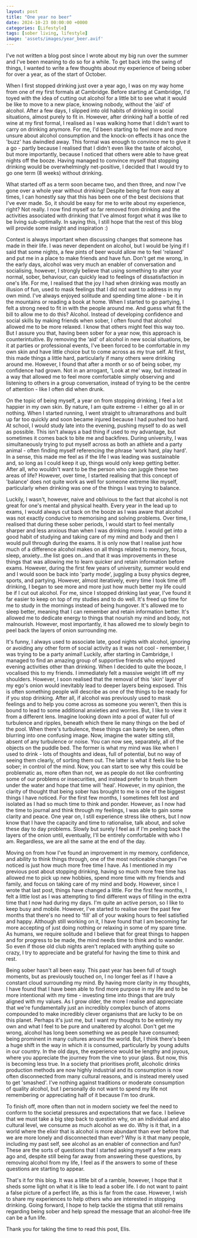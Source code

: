 ```yaml
---
layout: post
title: "One year no beer"
date: 2024-10-23 00:00:00 +0000
categories: [Lifestyle]
tags: [sober living, lifestyle]
image: 'assets/images/year_beer.avif'
---
```


I've not written a blog post since I wrote about my big run over the summer and I've been meaning to do so for a while. To get back into the swing of things, I wanted to write a few thoughts about my experience of being sober for over a year, as of the start of October.


When I first stopped drinking just over a year ago, I was on my way home from one of my first formals at Cambridge. Before starting at Cambridge, I'd toyed with the idea of cutting out alcohol for a little bit to see what it would be like to move to a new place, knowing nobody, without the 'aid' of alcohol. After a few days, I slipped into old habits of drinking in social situations, almost purely to fit in. However, after drinking half a bottle of red wine at my first formal, I realised as I was walking home that I didn't want to carry on drinking anymore. For me, I'd been starting to feel more and more unsure about alcohol consumption and the knock-on effects it has once the 'buzz' has dwindled away. This formal was enough to convince me to give it a go - partly because I realised that I didn't even like the taste of alcohol, but more importantly, because I noticed that others were able to have great nights off the booze. Having managed to convince myself that stopping drinking would be overwhelmingly net-positive, I decided that I would try to go one term (8 weeks) without drinking. 


What started off as a term soon became two, and then three, and now I've gone over a whole year without drinking! Despite being far from easy at times, I can honestly say that this has been one of the best decisions that I've ever made. So, it should be easy for me to write about my experience, right? Not really. I now find myself so far removed from drinking and the activities associated with drinking that I've almost forgot what it was like to be living sub-optimally. In saying this, I still hope that the rest of this blog will provide some insight and inspiration :)


Context is always important when discussing changes that someone has made in their life. I was never dependent on alcohol, but I would be lying if I said that some nights, a few pints of beer would allow me to feel 'relaxed' and put me in a place to make friends and have fun. Don't get me wrong, in the early days, alcohol was very much an enabler of conversation and socialising, however, I strongly believe that using something to alter your normal, sober, behaviour, can quickly lead to feelings of dissatisfaction in one's life. For me, I realised that the joy I had when drinking was mostly an illusion of fun, used to mask feelings that I did not want to address in my own mind. I've always enjoyed solitude and spending time alone - be it in the mountains or reading a book at home. When I started to go partying, I felt a strong need to fit in with the people around me. And guess what fit the bill to allow me to do this? Alcohol. Instead of developing confidence and social skills by making friends when sober, I often found that alcohol allowed me to be more relaxed. I know that others might feel this way too. But I assure you that, having been sober for a year now, this approach is counterintuitive. By removing the 'aid' of alcohol in new social situations, be it at parties or professional events, I've been forced to be comfortable in my own skin and have little choice but to come across as my true self. At first, this made things a little hard, particularly if many others were drinking around me. However, I found that after a month or so of being sober, my confidence had grown. Not in an arrogant, 'Look at me' way, but instead in a way that allowed me to feel more comfortable simply observing and listening to others in a group conversation, instead of trying to be the centre of attention - like I often did when drunk. 


On the topic of being myself, a year on from stopping drinking, I feel a lot happier in my own skin. By nature, I am quite extreme - I either go all in or nothing. When I started running, I went straight to ultramarathons and built up far too quickly and soon became injured because I had pushed too hard. At school, I would study late into the evening, pushing myself to do as well as possible. This isn't always a bad thing if used to my advantage, but sometimes it comes back to bite me and backfires. During university, I was simultaneously trying to put myself across as both an athlete and a party animal - often finding myself referencing the phrase 'work hard, play hard'. In a sense, this made me feel as if the life I was leading was sustainable and, so long as I could keep it up, things would only keep getting better. After all, who wouldn't want to be the person who can juggle these two areas of life? However, over time, I started realising that this concept of 'balance' does not quite work as well for someone extreme like myself, particularly when drinking was one of the things I was trying to balance. 


Luckily, I wasn't, however, naive and oblivious to the fact that alcohol is not great for one's mental and physical health. Every year in the lead up to exams, I would always cut back on the booze as I was aware that alcohol was not exactly conducive to memorising and solving problems. Over time, I realised that during these sober periods, I would start to feel mentally sharper and less anxious than when I was drinking more. I would get into a good habit of studying and taking care of my mind and body and then I would pull through during the exams. It is only now that I realise just how much of a difference alcohol makes on all things related to memory, focus, sleep, anxiety...the list goes on...and that it was improvements in these things that was allowing me to learn quicker and retain information before exams. However, during the first few years of university, summer would end and I would soon be back into 'party mode', juggling a busy physics degree, sports, and partying. However, almost iteratively, every time I took time off drinking, I began to see more and more just how much better my life could be if I cut out alcohol. For me, since I stopped drinking last year, I've found it far easier to keep on top of my studies and to do well. It's freed up time for me to study in the mornings instead of being hungover. It's allowed me to sleep better, meaning that I can remember and retain information better. It's allowed me to dedicate energy to things that nourish my mind and body, not malnourish. However, most importantly, it has allowed me to slowly begin to peel back the layers of onion surrounding me.


It's funny, I always used to associate late, good nights with alcohol, ignoring or avoiding any other form of social activity as it was not cool - remember, I was trying to be a party animal! Luckily, after starting in Cambridge, I managed to find an amazing group of supportive friends who enjoyed evening activities other than drinking. When I decided to quite the booze, I vocalised this to my friends. I immediately felt a massive weight lift off my shoulders. However, I soon realised that the removal of this 'skin' layer of my ego's onion would inevitably lead to deeper layers being exposed. This is often something people will describe as one of the things to be ready for if you stop drinking. After all, if alcohol was previously used to mask feelings and to help you come across as someone you weren't, then this is bound to lead to some additional anxieties and worries. But, I like to view it from a different lens. Imagine looking down into a pool of water full of turbulence and ripples, beneath which there lie many things on the bed of the pool. When there's turbulence, these things can barely be seen, often blurring into one confusing image. Now, imagine the water sitting still, absent of any turbulence or noise. You can now see, separately, all of the objects on the puddle bed. The former is what my mind was like when I used to drink - lots of thoughts and ideas, full of potential, but no way of seeing them clearly, of sorting them out. The latter is what it feels like to be sober; in control of the mind. Now, you can start to see why this could be problematic as, more often than not, we as people do not like confronting some of our problems or insecurities, and instead prefer to brush them under the water and hope that time will 'heal'. However, in my opinion, the clarity of thought that being sober has brought to me is one of the biggest things I have noticed. For the first few months, I sometimes felt lost and isolated as I had so much time to think and ponder. However, as I now had the time to journal and think through my feelings, I was able to gain some clarity and peace. One year on, I still experience stress like others, but I now know that I have the capacity and time to rationalise, talk about, and solve these day to day problems. Slowly but surely I feel as if I'm peeling back the layers of the onion until, eventually, I'll be entirely comfortable with who I am. Regardless, we are all the same at the end of the day. 


Moving on from how I've found an improvement in my memory, confidence, and ability to think things through, one of the most noticeable changes I've noticed is just how much more free time I have. As I mentioned in my previous post about stopping drinking, having so much more free time has allowed me to pick up new hobbies, spend more time with my friends and family, and focus on taking care of my mind and body. However, since I wrote that last post, things have changed a little. For the first few months, I felt a little lost as I was attempting to find different ways of filling in the extra time that I now had during my days. I'm quite an active person, so I like to keep busy and mobile. However, I've started to realise over the past few months that there's no need to 'fill' all of your waking hours to feel satisfied and happy. Although still working on it, I have found that I am becoming far more accepting of just doing nothing or relaxing in some of my spare time. As humans, we require solitude and I believe that for great things to happen and for progress to be made, the mind needs time to think and to wander. So even if those old club nights aren't replaced with anything quite so crazy, I try to appreciate and be grateful for having the time to think and rest. 


Being sober hasn't all been easy. This past year has been full of tough moments, but as previously touched on, I no longer feel as if I have a constant cloud surrounding my mind. By having more clarity in my thoughts, I have found that I have been able to find more purpose in my life and to be more intentional with my time - investing time into things that are truly aligned with my values. As I grow older, the more I realise and appreciate that we're fundamentally just an incredibly complex bunch of atoms compounded to make incredibly clever organisms that are lucky to be on this planet. Perhaps it's just me, but I want my thoughts to be entirely my own and what I feel to be pure and unaltered by alcohol. Don't get me wrong, alcohol has long been something we as people have consumed; being prominent in many cultures around the world. But, I think there's been a huge shift in the way in which it is consumed, particularly by young adults in our country. In the old days, the experience would be lengthy and joyous, where you appreciate the journey from the vine to your glass. But now, this is becoming less true. In a society that prioritises profit, alcoholic drinks production methods are now highly industrial and its consumption is now often disconnected from many cultural reasons, and is instead merely used to get 'smashed'. I've nothing against traditions or moderate consumption of quality alcohol, but I personally do not want to spend my life not remembering or appreciating half of it because I'm too drunk. 


To finish off, more often than not in modern society we feel the need to conform to the societal pressures and expectations that we face. I believe that we must take a big step back to question why, on an individual and also cultural level, we consume as much alcohol as we do. Why is it that, in a world where the elixir that is alcohol is more abundant than ever before that we are more lonely and disconnected than ever? Why is it that many people, including my past self, see alcohol as an enabler of connection and fun? These are the sorts of questions that I started asking myself a few years ago and, despite still being far away from answering these questions, by removing alcohol from my life, I feel as if the answers to some of these questions are starting to appear. 


That's it for this blog. It was a little bit of a ramble, however, I hope that it sheds some light on what it is like to lead a sober life. I do not want to paint a false picture of a perfect life, as this is far from the case. However, I wish to share my experiences to help others who are interested in stopping drinking. Going forward, I hope to help tackle the stigma that still remains regarding being sober and help spread the message that an alcohol-free life can be a fun life. 	


Thank you for taking the time to read this post, Elis.